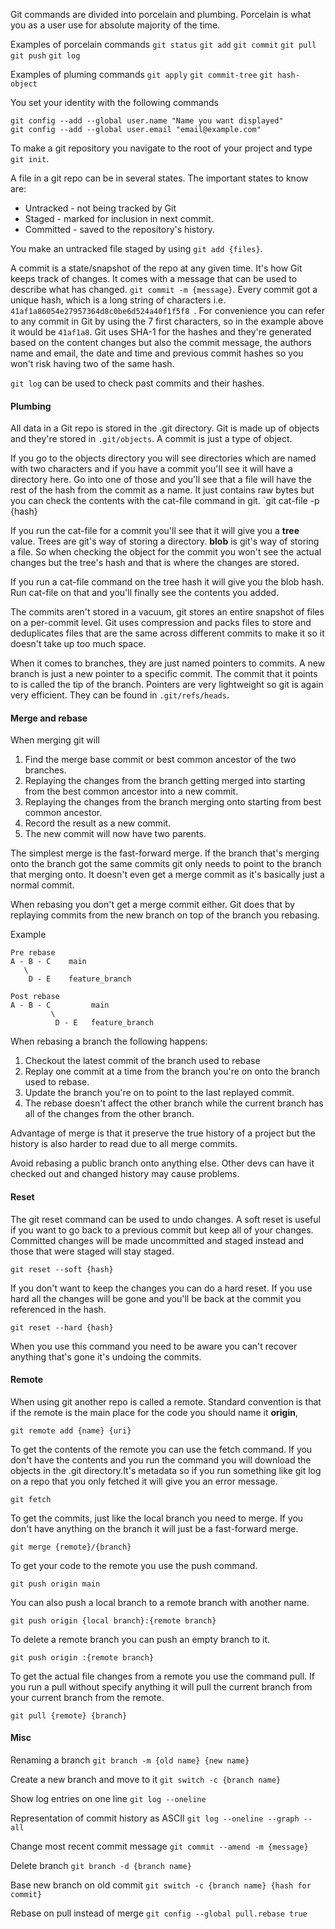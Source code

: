 Git commands are divided into porcelain and plumbing. Porcelain is what you as a user use for absolute majority of the time.

Examples of porcelain commands
`git status`
`git add`
`git commit`
`git pull`
`git push`
`git log`

Examples of pluming commands
`git apply`
`git commit-tree`
`git hash-object`

You set your identity with the following commands
```terminal
git config --add --global user.name "Name you want displayed"
git config --add --global user.email "email@example.com"
```

To make a git repository you navigate to the root of your project and type `git init`.

A file in a git repo can be in several states. The important states to know are:
- Untracked - not being tracked by Git
- Staged - marked for inclusion in next commit.
- Committed - saved to the repository's history.

You make an untracked file staged by using `git add {files}`. 

A commit is a state/snapshot of the repo at any given time. It's how Git keeps track of changes. It comes with a message that can be used to describe what has changed. `git commit -m {message}`. Every commit got a unique hash, which is a long string of characters i.e. `41af1a86054e27957364d8c0be6d524a40f1f5f8 `. For convenience you can refer to any commit in Git by using the 7 first characters, so in the example above it would be `41af1a8`. Git uses SHA-1 for the hashes and they're generated based on the content changes but also the commit message, the authors name and email, the date and time and previous commit hashes so you won't risk having two of the same hash.

`git log` can be used to check past commits and their hashes.

#### Plumbing
All data in a Git repo is stored in the .git directory. Git is made up of objects and they're stored in `.git/objects`. A commit is just a type of object.

If you go to the objects directory you will see directories which are named with two characters and if you have a commit you'll see it will have a directory here. Go into one of those and you'll see that a file will have the rest of the hash from the commit as a name. It just contains raw bytes but you can check the contents with the cat-file command in git. `git cat-file -p {hash}

If you run the cat-file for a commit you'll see that it will give you a **tree** value. Trees are git's way of storing a directory. **blob** is git's way of storing a file. So when checking the object for the commit you won't see the actual changes but the tree's hash and that is where the changes are stored.

If you run a cat-file command on the tree hash it will give you the blob hash. Run cat-file on that and you'll finally see the contents you added.

The commits aren't stored in a vacuum, git stores an entire snapshot of files on a per-commit level. Git uses compression and packs files to store and deduplicates files that are the same across different commits to make it so it doesn't take up too much space.

When it comes to branches, they are just named pointers to commits. A new branch is just a new pointer to a specific commit. The commit that it points to is called the tip of the branch. Pointers are very lightweight so git is again very efficient. They can be found in `.git/refs/heads`.

#### Merge and rebase

When merging git will 
1. Find the merge base commit or best common ancestor of the two branches. 
2. Replaying the changes from the branch getting merged into starting from the best common ancestor into a new commit.
3. Replaying the changes from the branch merging onto starting from best common ancestor.
4. Record the result as a new commit.
5. The new commit will now have two parents.

The simplest merge is the fast-forward merge. If the branch that's merging onto the branch got the same commits git only needs to point to the branch that merging onto. It doesn't even get a merge commit as it's basically just a normal commit.

When rebasing you don't get a merge commit either. Git does that by replaying commits from the new branch on top of the branch you rebasing.

Example

```
Pre rebase
A - B - C    main
   \
    D - E    feature_branch

Post rebase
A - B - C         main
         \
          D - E   feature_branch
```

When rebasing a branch the following happens:
1. Checkout the latest commit of the branch used to rebase
2. Replay one commit at a time from the branch you're on onto the branch used to rebase.
3. Update the branch you're on to point to the last replayed commit.
4. The rebase doesn't affect the other branch while the current branch has all of the changes from the other branch.

Advantage of merge is that it preserve the true history of a project but the history is also harder to read due to all merge commits.

Avoid rebasing a public branch onto anything else. Other devs can have it checked out and changed history may cause problems.

#### Reset

The git reset command can be used to undo changes.
A soft reset is useful if you want to go back to a previous commit but keep all of your changes. Committed changes will be made uncommitted and staged instead and those that were staged will stay staged.

`git reset --soft {hash}`

If you don't want to keep the changes you can do a hard reset. If you use hard all the changes will be gone and you'll be back at the commit you referenced in the hash.

`git reset --hard {hash}`

When you use this command you need to be aware you can't recover anything that's gone it's undoing the commits.

#### Remote

When using git another repo is called a remote. Standard convention is that if the remote is the main place for the code you should name it **origin**,

`git remote add {name} {uri}`

To get the contents of the remote you can use the fetch command. If you don't have the contents and you run the command you will download the objects in the .git directory.It's metadata so if you run something like git log on a repo that you only fetched it will give you an error message.

`git fetch`

To get the commits, just like the local branch you need to merge. If you don't have anything on the branch it will just be a fast-forward merge.

`git merge {remote}/{branch}`

To get your code to the remote you use the push command.

`git push origin main`

You can also push a local branch to a remote branch with another name.

`git push origin {local branch}:{remote branch}`

To delete a remote branch you can push an empty branch to it.

`git push origin :{remote branch}`

To get the actual file changes from a remote you use the command pull. If you run a pull without specify anything it will pull the current branch from your current branch from the remote.

`git pull {remote} {branch}`

#### Misc

Renaming a branch
`git branch -m {old name} {new name}`

Create a new branch and move to it
`git switch -c {branch name}`

Show log entries on one line
`git log --oneline`

Representation of commit history as ASCII
`git log --oneline --graph --all`

Change most recent commit message
`git commit --amend -m {message}`

Delete branch
`git branch -d {branch name}`

Base new branch on old commit
`git switch -c {branch name} {hash for commit}`

Rebase on pull instead of merge
`git config --global pull.rebase true`

